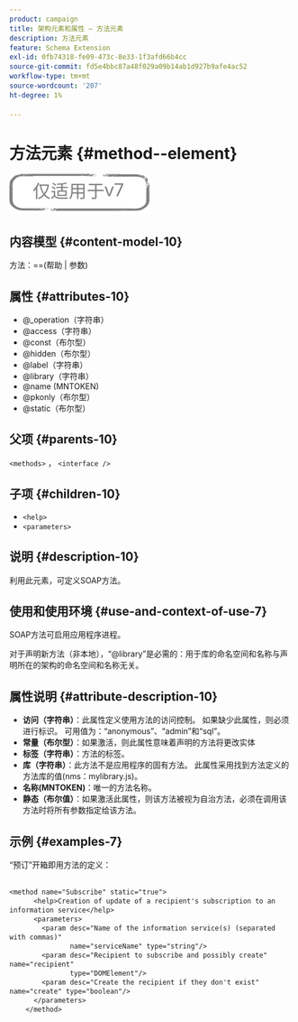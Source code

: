 ```yaml
---
product: campaign
title: 架构元素和属性 — 方法元素
description: 方法元素
feature: Schema Extension
exl-id: 0fb74318-fe09-473c-8e33-1f3afd66b4cc
source-git-commit: fd5e4bbc87a48f029a09b14ab1d927b9afe4ac52
workflow-type: tm+mt
source-wordcount: '207'
ht-degree: 1%

---
```


# 方法元素 {#method--element}

![](../../../assets/v7-only.svg)

## 内容模型 {#content-model-10}

方法：==(帮助 | 参数)

## 属性 {#attributes-10}

* @_operation（字符串）
* @access（字符串）
* @const（布尔型）
* @hidden（布尔型）
* @label（字符串）
* @library（字符串）
* @name (MNTOKEN)
* @pkonly（布尔型）
* @static（布尔型）

## 父项 {#parents-10}

`<methods>`  ，  `<interface />`

## 子项 {#children-10}

* `<help>`
* `<parameters>`

## 说明 {#description-10}

利用此元素，可定义SOAP方法。

## 使用和使用环境 {#use-and-context-of-use-7}

SOAP方法可启用应用程序进程。

对于声明新方法（非本地），“@library”是必需的：用于库的命名空间和名称与声明所在的架构的命名空间和名称无关。

## 属性说明 {#attribute-description-10}

* **访问（字符串）**：此属性定义使用方法的访问控制。 如果缺少此属性，则必须进行标识。 可用值为：“anonymous”、“admin”和“sql”。
* **常量（布尔型）**：如果激活，则此属性意味着声明的方法将更改实体
* **标签（字符串）**：方法的标签。
* **库（字符串）**：此方法不是应用程序的固有方法。 此属性采用找到方法定义的方法库的值(nms：mylibrary.js)。
* **名称(MNTOKEN)**：唯一的方法名称。
* **静态（布尔值）**：如果激活此属性，则该方法被视为自治方法，必须在调用该方法时将所有参数指定给该方法。

## 示例 {#examples-7}

“预订”开箱即用方法的定义：

```
 
<method name="Subscribe" static="true">
      <help>Creation of update of a recipient's subscription to an information service</help>
      <parameters>
        <param desc="Name of the information service(s) (separated with commas)"
               name="serviceName" type="string"/>
        <param desc="Recipient to subscribe and possibly create" name="recipient"
               type="DOMElement"/>
        <param desc="Create the recipient if they don't exist" name="create" type="boolean"/>
      </parameters>     
    </method>
```
